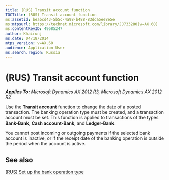 ```yaml
---
title: (RUS) Transit account function
TOCTitle: (RUS) Transit account function
ms:assetid: beabcd43-5b5c-4a98-b488-83dda5ee8e5e
ms:mtpsurl: https://technet.microsoft.com/library/JJ733280(v=AX.60)
ms:contentKeyID: 49685247
author: Khairunj
ms.date: 04/18/2014
mtps_version: v=AX.60
audience: Application User
ms.search.region: Russia
---
```


# (RUS) Transit account function 


_**Applies To:** Microsoft Dynamics AX 2012 R3, Microsoft Dynamics AX 2012 R2_

Use the **Transit account** function to change the date of a posted transaction. The banking operation type must be created, and a transaction account must be set. This function is applied to transactions of the types **Bank-Bank**, **Cash account-Bank**, and **Ledger-Bank**.

You cannot post incoming or outgoing payments if the selected bank account is inactive, or if the receipt date of the banking operation is outside the period when the account is active.

## See also

[(RUS) Set up the bank operation type](rus-set-up-the-bank-operation-type.md)

  


